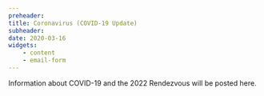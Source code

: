 ```yaml
---
preheader: 
title: Coronavirus (COVID-19 Update)
subheader: 
date: 2020-03-16
widgets:
    - content
    - email-form
---
```

Information about COVID-19 and the 2022 Rendezvous will be posted here.
